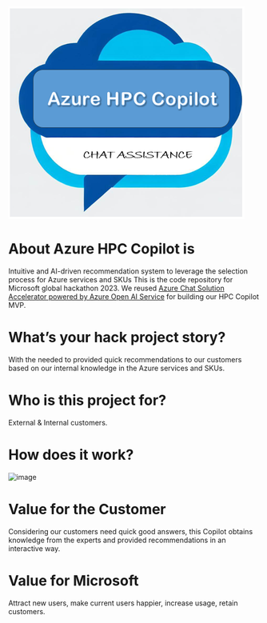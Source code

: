 ![image](https://github.com/min-git/HPCCopilot/blob/main/ai-icon.png)
# About Azure HPC Copilot is
Intuitive and AI-driven recommendation system to leverage the selection process for Azure services and SKUs
This is the code repository for Microsoft global hackathon 2023. We reused [Azure Chat Solution Accelerator powered by Azure Open AI Service]([https://git-scm.com/downloads](https://github.com/microsoft/azurechat)) for building our HPC Copilot MVP.

# What’s your hack project story?
With the needed to provided quick recommendations to our customers based on our internal knowledge in the Azure services and SKUs.

# Who is this project for?
External & Internal customers.

# How does it work?
![image](https://user-images.githubusercontent.com/14192817/139300912-fdc68578-88dd-4d71-8c99-3f39c246aa8d.png)

# Value for the Customer
Considering our customers need quick good answers, this Copilot obtains knowledge from the experts and provided recommendations in an interactive way.

# Value for Microsoft
Attract new users, make current users happier, increase usage, retain customers.


